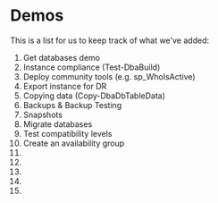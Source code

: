 # Demos

This is a list for us to keep track of what we've added:

1. Get databases demo
2. Instance compliance (Test-DbaBuild)
3. Deploy community tools (e.g. sp_WhoIsActive)
4. Export instance for DR
5. Copying data (Copy-DbaDbTableData)
6. Backups & Backup Testing
7. Snapshots
8. Migrate databases
9. Test compatibility levels
10. Create an availability group
11. 
12.  
13. 
14. 
15. 
